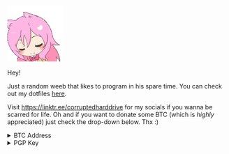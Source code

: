 <img src="assets/anime-pink-hair.gif">

Hey!

Just a random weeb that likes to program in his spare time. You can check out my dotfiles [here](https://github.com/corrupteddrive/dotfiles).

Visit https://linktr.ee/corruptedharddrive for my socials if you wanna be scarred for life.
Oh and if you want to donate some BTC (which is *highly* appreciated) just check the drop-down below. Thx :)

<details>
  <summary>BTC Address</summary>
  <br>
  <img src="assets/qrcode.png">
  
  `bc1qkau4v6cljs8ugs84htfd3gzjx5pxuaxcf2zx03`
</details>
  
<details>
  <summary>PGP Key</summary>
  <br>
  
~~~~~~~~~~~~~~~~~~~~~
-----BEGIN PGP PUBLIC KEY BLOCK-----

mQINBGNf2N0BEACdeQocD36hdIPunosUca4sbJVoy5orZvVJLTus1XXXKtEllWkb
GFycMXIQ7KDMjLh1ycsCwscCSr7TIbaPzlh0HRBMfhoslMezOKAeXykVEyaBOW8q
DSoXwGzfBfypMDwqnN80PGmW1FbU4rItArGzBtHH1Ux/o+nGV29hXvm8bMc9I2xW
0Wck9pRZG6+++8aL44QJ+5Dube9musr9ZJSYTWpZZ8128Z+zsShZPHSAxNZquFz7
qGmmrQpQu742wy4BlKwc8kNajzzZx0iDg7iYrYI2cM/rruER79MqqUHt6q6/q87o
xvcJ4MW7vUyImdoV2otzGz8+mEusJ2kKzS6NmFSoThk0+F3IY962ELAydTa5BK2H
IwdEBmqLjSj+NPCTuCmMf/78Vp+cRQ/LaR/yEtih9xXwj1N+/cmrZLnLb1Wmr+ET
m+WCDukswy0kpFz5n5wRP0dLwfLVLoqhxFVxNNTP1sd4JTX/JCXcfQH55862HDlm
lCfXenHhc1Sswm1ECCOv5yyVr8MgqD2+GX/ISIaGUGta/uLIKeF2IUWElfBWoulW
wWs0pKB45e9ambHTwcQG4I8gkGzfUQE9yOeP93NfkzlaZcU2uivBnv6dowR+P2bD
WmhuVYfIU0rvrcdEF7SB/O8KG1Icq6nPft8bN2qnn9mH0ZoYnd8mWAuo5wARAQAB
tB1jb3JydXB0ZWQgPGMwcnJ1cHRlZEB0dXRhLmlvPokCTgQTAQgAOAIbAwULCQgH
AgYVCgkICwIEFgIDAQIeAQIXgBYhBKS1VkKC9MeEPuU7COG2Nw+dY8sjBQJjX+kG
AAoJEOG2Nw+dY8sj9NAP/19xHgalC/ANe8lcovODub2gmzCDgUcsz9+gQkkqF7m7
EmlwcnvB4IVJm7vwVgEsYVChP80eR/i2HaN5Wios2WXqT65/84QTtdTE6m4dUqT9
FbEcxgOrxZespynSjE4tHjxvNO521mvrj4NfZ0VppRQmblLwvUVPteWFZcrquiik
BBKqJdEALiza1esaHPmbRcjjyugUO8UzpDkeg6qXXb3eqop/i/PqvJp7B80hjV9S
gnCXjqxuuWRYA3RHD/MOQ43V9jwyECPFeqObl5RbkFaGRYrACO2d/e7tNqKdk9DU
3zBDm20FehrQV02TU4SuYerVjmwopoGtsTC8sfVAji9w1L+Jukko9e35pKdLZzuK
wZUNnx26dnO2Wf/sHhsXjuZebIVYaHFvSP02C79Tv4RiaZwo8Lqvt/b3DLKcDzTI
/8ZoNFt0Jzch0GzAeTQ1qvgVwA3kRkj7k+ypp11GB05Ay0zUCtEJQ3tTimrRvOwb
tlW6B9ktvB2WOztN/B0hYSds4xrCcsIbaWzzR+WC2FcrjYwJ3dEZjGLoAcJd7XgP
48BZu5TJuWgkjo2ibAwHXvRS9iX+K8Sc8hwrSvYZ9QvrGZh9TAX+vfXGqkZgqbnJ
vS/gIVKB74pLGa/wk+iySGiUcIvRQc/eTXYR+vciKob3dZIkM31TKMnu7afKjTmj
uQINBGNf2UkBEACxk1BFPfHzF33wnAsA6CIwaR+Cd6Lyxf+mGdEb4X96fvR7AbF3
jjLhLcn10mvRXC9eScZ92AP6OnkG0Ij29uCca3HjbiPYLO4pYpYO/Jz6kVLduQFN
Xr6NN68WY97ny4lkEHsSE50vuhG+lShVPPA9ZqJYiNCJYusMafzkgs2/rjbNpGhn
5Uqhgy9hGkhvCHp9SaqsgFYkmjXo9p6fo5FORlOVru9hGlx+dWxMCsDNT/TQvRiy
J84yQeMN6b4rkfDw3qehol+q2zhUILLBgy8CoMAO8BcBOLYW0/ARZyeXRAyhBGvl
4YtLStpNBhA4AlOA8dvm9YMzyU2BjjvMBDKOCaE+hKHyhiLpBUfE/9obSrdLvGuk
Q9GVTrbk05OldplAOfr8qqYhgb/zIBs5hOfy9tAOLrO+e7C1jCTYRQk5weqMqVEu
oaF1HroEgSOzekKuL2JO/bAHazr4Q8NkF6vMr4pI/pHTk/iVl7NGns8yWUvnqj4A
nj4TNZIcy5zMFP0vL4Fe1G/TrLSb05LGnFlAYRWlnQTdLmy5os4PrmwdtPpgEziI
4VP1ekhcvMXjzRZghesAoO8EVvjmZfE776sICa5CQL+4fxBOH8lchmclw2/rY1FE
MHGUH9aljha1W1qsaOf4sVDA1Zf0Jn82F5tTxvYEv4yk9plh+LxImgjgdwARAQAB
iQI2BBgBCAAgFiEEpLVWQoL0x4Q+5TsI4bY3D51jyyMFAmNf2UkCGwwACgkQ4bY3
D51jyyOA1hAAmtQt0cZFVQ3g92ptK9+ljbaXJvVjUyGlToG+lBnbZElMmqf3jakf
VrASSzKNzrGpkwZ5z8TuOtrhpVj204rXDD8CP4pFdJV3dwE/m5nVo/kiiGP2TbYz
hBwtQUGvGdr89aOugfp79jaD1U4BErOgh3TrrQWo3t1yfMX5siIRaq7YN+PPKXV2
lxSVZUc5o4V/xEdRUx9GtEIooggmx7hv1+Jl8SYJIDW4jqYrCOSiAdnVebYcqkDh
Vm7I1m/bbhv03JYX5+em2ZYVrbiTc0X3USHBS+KQXOJjpd5MYmmu32HHZCJtRxeT
7B/ePG2suHHKPMC2gf9XQu7Eqoy61qujLNgnKwU1O8Q8R+FE2itHRlWSW902+HXM
+DNX9DyUCxO7ZwbGBzmcLfRyBfqDSKoZPwZ/saSNJjJvZ8S84EiYeLTUY4kTrejb
SUmt8ZcC3C8xd8AMACzONOyRiDcAykplrc06N6tKk82R4XXROcgU6ATJNxi5k84O
cjuSU4//dGtdfFBvMm0Z2FY2Rk9BMJgdXFYDzXOJ8vC4tExiHxtRxfu7jp2JCmSw
WqDUmrUZZFZupJoBZ04oLE/WFQRzUgb9DBrOPuAoLHaTf3IHQhJhs7e3sFnSuAUB
DAeeutQTcJLQ0tZ2BkAWYDV9PeAq/rOZMVIAGgLFvue8LncjtjtAjYk=
=+VMe
-----END PGP PUBLIC KEY BLOCK-----
~~~~~~~~~~~~~~~~~~~~~~~~~~~
